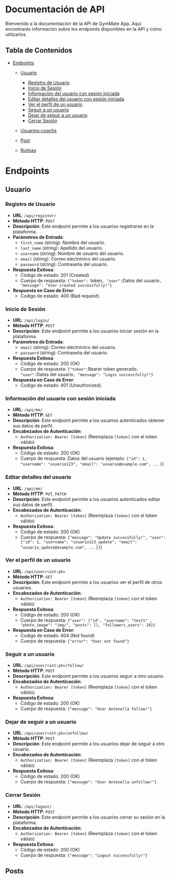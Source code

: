 # Documentación de API

Bienvenido a la documentación de la API de GymMate App. Aquí encontrarás información sobre los endpoints disponibles en la API y cómo utilizarlos.

## Tabla de Contenidos

- [Endpoints](#endpoints)
    - [Usuario](#usuario)
        - [Registro de Usuario](#registro-de-usuario)
        - [Inicio de Sesión](#inicio-de-sesión)
        - [Información del usuario con sesión iniciada](#información-del-usuario-con-sesión-iniciada)
        - [Editar detalles del usuario con sesión iniciada](#editar-detalles-del-usuario)
        - [Ver el perfil de un usuario](#ver-el-perfil-de-un-usuario)
        - [Seguir a un usuario](#seguir-a-un-usuario)
        - [Dejar de seguir a un usuario](#dejar-de-seguir-a-un-usuario)
        - [Cerrar Sesión](#cerrar-sesión)

  - [Usuarios-coachs](#usuario-coachs)

  - [Post](#post) 

  - [Rutinas](#rutinas)
    

# Endpoints 

## Usuario

### Registro de Usuario

- **URL**: `/api/register/`
- **Método HTTP**: `POST`
- **Descripción**: Este endpoint permite a los usuarios registrarse en la plataforma.
- **Parámetros de Entrada**:
  - `first_name` (string): Nombre del usuario.
  - `last_name` (string): Apellido del usuario.
  - `username` (string): Nombre de usuario del usuario.
  - `email` (string): Correo electrónico del usuario.
  - `password` (string): Contraseña del usuario.
- **Respuesta Exitosa**:
  - Código de estado: 201 (Created)
  - Cuerpo de respuesta: `{"token": `token`, "user":`Datos del usuario`, "message": "User created successfully!"}`
- **Respuesta en Caso de Error**:
  - Codigo de estado: 400 (Bad request).

### Inicio de Sesión

- **URL**: `/api/login/`
- **Método HTTP**: `POST`
- **Descripción**: Este endpoint permite a los usuarios iniciar sesión en la plataforma.
- **Parámetros de Entrada**:
  - `email` (string): Correo electrónico del usuario.
  - `password` (string): Contraseña del usuario.  
- **Respuesta Exitosa**:
  - Código de estado: 200 (OK)
  - Cuerpo de respuesta: `{"token":`Bearer token generado`, "user":`Datos del usuario`, "message": "Login successfully!"}`
- **Respuesta en Caso de Error**:
  - Codigo de estado: 401 (Unauthorized).

### Información del usuario con sesión iniciada

- **URL**: `/api/me/`
- **Método HTTP**: `GET`
- **Descripción**: Este endpoint permite a los usuarios autenticados obtener sus datos de perfil.
- **Encabezados de Autenticación**:
  - `Authorization: Bearer [token]` (Reemplaza `[token]` con el token válido)
- **Respuesta Exitosa**:
  - Código de estado: 200 (OK)
  - Cuerpo de respuesta: Datos del usuario (ejemplo: `{"id": 1, "username": "usuario123", "email": "usuario@example.com", ...}`)

### Editar detalles del usuario

- **URL**: `/api/me/`
- **Método HTTP**: `PUT`, `PATCH`
- **Descripción**: Este endpoint permite a los usuarios autenticados editar sus datos de perfil.
- **Encabezados de Autenticación**:
  - `Authorization: Bearer [token]` (Reemplaza `[token]` con el token válido)
- **Respuesta Exitosa**:
  - Código de estado: 200 (OK)
  - Cuerpo de respuesta: `{"message": "Update successfully!", "user": {"id": 1, "username": "usuario123_update", "email": "usuario_update@example.com", ...}}`)

### Ver el perfil de un usuario

- **URL**: `/api/user/<int:pk>`
- **Método HTTP**: `GET`
- **Descripción**: Este endpoint permite a los usuarios ver el perfil de otros usuarios.
- **Encabezados de Autenticación**:
  - `Authorization: Bearer [token]` (Reemplaza `[token]` con el token válido)
- **Respuesta Exitosa**:
  - Código de estado: 200 (OK)
  - Cuerpo de respuesta: `{"user": {"id", "username": "test1" , "photo_image": "img/", "posts": [], "followers_users": 10}}`
- **Respuesta en Caso de Error**:
  - Codigo de estado: 404 (Not found)
  - Cuerpo de respuesta: `{"error": "User not found"}`

### Seguir a un usuario
- **URL**: `/api/user/<int:pk>/follow/`
- **Método HTTP**: `POST`
- **Descripción**: Este endpoint permite a los usuarios seguir a otro usuario.
- **Encabezados de Autenticación**:
  - `Authorization: Bearer [token]` (Reemplaza `[token]` con el token válido)
- **Respuesta Exitosa**:
  - Código de estado: 200 (OK)
  - Cuerpo de respuesta: `{"message": "User Antonella follow!"}`


### Dejar de seguir a un usuario
- **URL**: `/api/user/<int:pk>/unfollow/`
- **Método HTTP**: `POST`
- **Descripción**: Este endpoint permite a los usuarios dejar de seguir a otro usuario.
- **Encabezados de Autenticación**:
  - `Authorization: Bearer [token]` (Reemplaza `[token]` con el token válido)
- **Respuesta Exitosa**:
  - Código de estado: 200 (OK)
  - Cuerpo de respuesta: `{"message": "User Antonella unfollow!"}`

### Cerrar Sesión

- **URL**: `/api/logout/`
- **Método HTTP**: `POST`
- **Descripción**: Este endpoint permite a los usuarios cerrar su sesión en la plataforma.
- **Encabezados de Autenticación**:
  - `Authorization: Bearer [token]` (Reemplaza `[token]` con el token válido)
- **Respuesta Exitosa**:
  - Código de estado: 200 (OK)
  - Cuerpo de respuesta: `{"message": "Logout successfully!"}`


## Posts